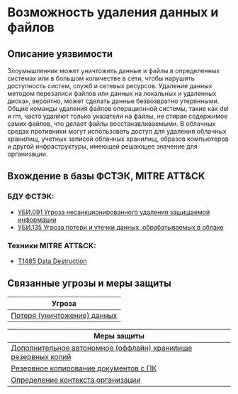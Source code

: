 # Возможность удаления данных и файлов

## Описание уязвимости
Злоумышленник может уничтожить данные и файлы в определенных системах или в большом количестве в сети, чтобы нарушить доступность систем, служб и сетевых ресурсов. Удаление данных методом перезаписи файлов или данных на локальных и удаленных дисках, вероятно, может сделать данные безвозвратно утерянными.
Общие команды удаления файлов операционной системы, такие как del и rm, часто удаляют только указатели на файлы, не стирая содержимое самих файлов, что делает файлы восстанавливаемыми. 
В облачных средах противники могут использовать доступ для удаления облачных хранилищ, учетных записей облачных хранилищ, образов компьютеров и другой инфраструктуры, имеющей решающее значение для организации.

## Вхождение в базы ФСТЭК, MITRE ATT&CK
### БДУ ФСТЭК:
+ [УБИ.091 Угроза несанкционированного удаления защищаемой информации](https://bdu.fstec.ru/threat/ubi.091)
+ [УБИ.135 Угроза потери и утечки данных, обрабатываемых в облаке](https://bdu.fstec.ru/threat/ubi.135)

### Техники MITRE ATT&CK:
+ [T1485 Data Destruction](https://attack.mitre.org/techniques/T1485/)

## Связанные угрозы и меры защиты
|Угроза|
|-|
|[Потеря (уничтожение) данных](/vkr/threats/page9)|

|Меры защиты|
|--------|
|[Дополнительное автономное (оффлайн) хранилище резервных копий](/vkr/measures/page12)|
|[Резервное копирование документов с ПК](/vkr/measures/page22)|
|[Определение контекста организации](/vkr/measures/page23)|
